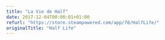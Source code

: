 ```yaml
---
title: "La Vie de Half"
date: 2017-12-04T00:00:01+01:00
refurl: "https://store.steampowered.com/app/70/HalfLife/" 
originalTitle: "Half Life"
---
```

